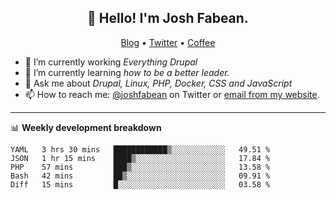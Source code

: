 <h2 align="center">👋 Hello! I'm Josh Fabean.</h2>
<p align="center">
  <a href="https://joshfabean.com">Blog</a> •
  <a href="https://twitter.com/fabean">Twitter</a> •
  <a href="https://www.buymeacoffee.com/LSxne6Yr4">Coffee</a>
</p>

- 🔭 I’m currently working *Everything Drupal*
- 🌱 I’m currently learning *how to be a better leader.*
- 💬 Ask me about *Drupal, Linux, PHP, Docker, CSS and JavaScript*
- 📫 How to reach me: [@joshfabean](https://twitter.com/joshfabean) on Twitter or [email from my website](https://joshfabean.com).

-------

📊 **Weekly development breakdown**
<!--START_SECTION:waka-->
```text
YAML   3 hrs 30 mins   ████████████▒░░░░░░░░░░░░   49.51 % 
JSON   1 hr 15 mins    ████▒░░░░░░░░░░░░░░░░░░░░   17.84 % 
PHP    57 mins         ███▒░░░░░░░░░░░░░░░░░░░░░   13.58 % 
Bash   42 mins         ██▒░░░░░░░░░░░░░░░░░░░░░░   09.91 % 
Diff   15 mins         █░░░░░░░░░░░░░░░░░░░░░░░░   03.58 % 
```
<!--END_SECTION:waka-->

<!--
**fabean/fabean** is a ✨ _special_ ✨ repository because its `README.md` (this file) appears on your GitHub profile.

Here are some ideas to get you started:

- 🔭 I’m currently working on ...
- 🌱 I’m currently learning ...
- 👯 I’m looking to collaborate on ...
- 🤔 I’m looking for help with ...
- 💬 Ask me about ...
- 📫 How to reach me: ...
- 😄 Pronouns: ...
- ⚡ Fun fact: ...
-->
